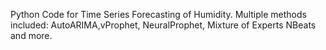Python Code for Time Series Forecasting of Humidity. Multiple methods included: AutoARIMA,vProphet, NeuralProphet, Mixture of Experts
NBeats and more.
